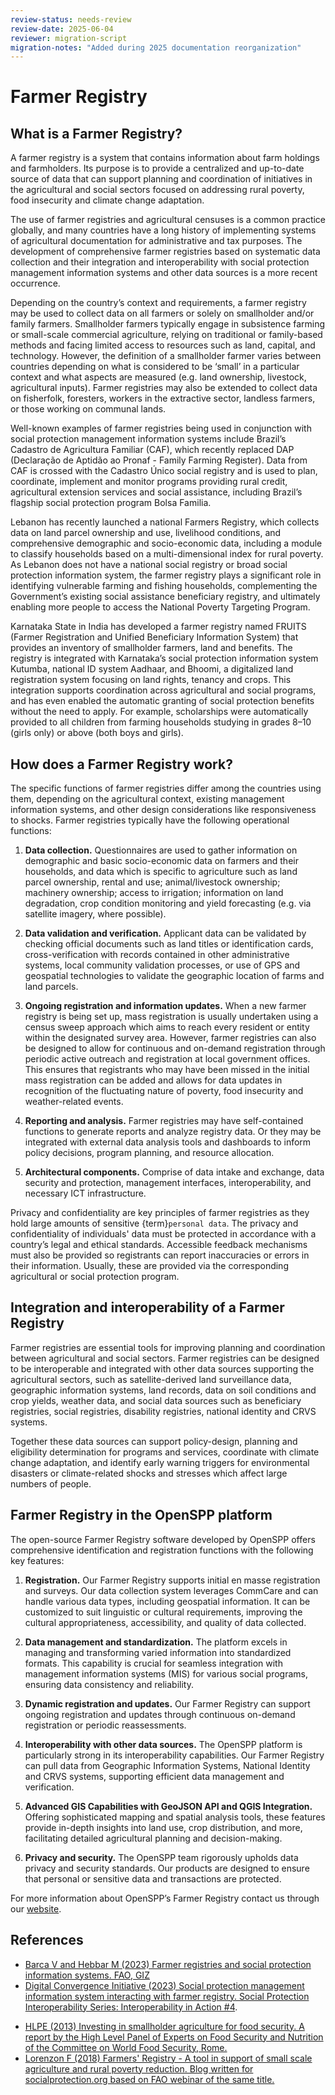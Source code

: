```yaml
---
review-status: needs-review
review-date: 2025-06-04
reviewer: migration-script
migration-notes: "Added during 2025 documentation reorganization"
---
```


# Farmer Registry

## What is a Farmer Registry?

A farmer registry is a system that contains information about farm holdings and farmholders. Its purpose is to provide a centralized and up-to-date source of data that can support planning and coordination of initiatives in the agricultural and social sectors focused on addressing rural poverty, food insecurity and climate change adaptation.

The use of farmer registries and agricultural censuses is a common practice globally, and many countries have a long history of implementing systems of agricultural documentation for administrative and tax purposes. The development of comprehensive farmer registries based on systematic data collection and their integration and interoperability with social protection management information systems and other data sources is a more recent occurrence.

Depending on the country’s context and requirements, a farmer registry may be used to collect data on all farmers or solely on smallholder and/or family farmers. Smallholder farmers typically engage in subsistence farming or small-scale commercial agriculture, relying on traditional or family-based methods and facing limited access to resources such as land, capital, and technology. However, the definition of a smallholder farmer varies between countries depending on what is considered to be ‘small’ in a particular context and what aspects are measured (e.g. land ownership, livestock, agricultural inputs). Farmer registries may also be extended to collect data on fisherfolk, foresters, workers in the extractive sector, landless farmers, or those working on communal lands.

Well-known examples of farmer registries being used in conjunction with social protection management information systems include Brazil’s Cadastro de Agricultura Familiar (CAF), which recently replaced DAP (Declaração de Aptidão ao Pronaf - Family Farming Register). Data from CAF is crossed with the Cadastro Único social registry and is used to plan, coordinate, implement and monitor programs providing rural credit, agricultural extension services and social assistance, including Brazil’s flagship social protection program Bolsa Familia.

Lebanon has recently launched a national Farmers Registry, which collects data on land parcel ownership and use, livelihood conditions, and comprehensive demographic and socio-economic data, including a module to classify households based on a multi-dimensional index for rural poverty. As Lebanon does not have a national social registry or broad social protection information system, the farmer registry plays a significant role in identifying vulnerable farming and fishing households, complementing the Government’s existing social assistance beneficiary registry, and ultimately enabling more people to access the National Poverty Targeting Program.

Karnataka State in India has developed a farmer registry named FRUITS (Farmer Registration and Unified Beneficiary Information System) that provides an inventory of smallholder farmers, land and benefits. The registry is integrated with Karnataka’s social protection information system Kutumba, national ID system Aadhaar, and Bhoomi, a digitalized land registration system focusing on land rights, tenancy and crops. This integration supports coordination across agricultural and social programs, and has even enabled the automatic granting of social protection benefits without the need to apply. For example, scholarships were automatically provided to all children from farming households studying in grades 8–10 (girls only) or above (both boys and girls).

## How does a Farmer Registry work?

The specific functions of farmer registries differ among the countries using them, depending on the agricultural context, existing management information systems, and other design considerations like responsiveness to shocks. Farmer registries typically have the following operational functions:

1. **Data collection.** Questionnaires are used to gather information on demographic and basic socio-economic data on farmers and their households, and data which is specific to agriculture such as land parcel ownership, rental and use; animal/livestock ownership; machinery ownership; access to irrigation; information on land degradation, crop condition monitoring and yield forecasting (e.g. via satellite imagery, where possible).

2. **Data validation and verification.** Applicant data can be validated by checking official documents such as land titles or identification cards, cross-verification with records contained in other administrative systems, local community validation processes, or use of GPS and geospatial technologies to validate the geographic location of farms and land parcels.

3. **Ongoing registration and information updates.** When a new farmer registry is being set up, mass registration is usually undertaken using a census sweep approach which aims to reach every resident or entity within the designated survey area. However, farmer registries can also be designed to allow for continuous and on-demand registration through periodic active outreach and registration at local government offices. This ensures that registrants who may have been missed in the initial mass registration can be added and allows for data updates in recognition of the fluctuating nature of poverty, food insecurity and weather-related events.

4. **Reporting and analysis.** Farmer registries may have self-contained functions to generate reports and analyze registry data. Or they may be integrated with external data analysis tools and dashboards to inform policy decisions, program planning, and resource allocation.

5. **Architectural components.** Comprise of data intake and exchange, data security and protection, management interfaces, interoperability, and necessary ICT infrastructure.

Privacy and confidentiality are key principles of farmer registries as they hold large amounts of sensitive {term}`personal data`. The privacy and confidentiality of individuals' data must be protected in accordance with a country’s legal and ethical standards. Accessible feedback mechanisms must also be provided so registrants can report inaccuracies or errors in their information. Usually, these are provided via the corresponding agricultural or social protection program.

## Integration and interoperability of a Farmer Registry

Farmer registries are essential tools for improving planning and coordination between agricultural and social sectors. Farmer registries can be designed to be interoperable and integrated with other data sources supporting the agricultural sectors, such as satellite-derived land surveillance data, geographic information systems, land records, data on soil conditions and crop yields, weather data, and social data sources such as beneficiary registries, social registries, disability registries, national identity and CRVS systems.

Together these data sources can support policy-design, planning and eligibility determination for programs and services, coordinate with climate change adaptation, and identify early warning triggers for environmental disasters or climate-related shocks and stresses which affect large numbers of people.

## Farmer Registry in the OpenSPP platform

The open-source Farmer Registry software developed by OpenSPP offers comprehensive identification and registration functions with the following key features:

1. **Registration.** Our Farmer Registry supports initial en masse registration and surveys. Our data collection system leverages CommCare and can handle various data types, including geospatial information. It can be customized to suit linguistic or cultural requirements, improving the cultural appropriateness, accessibility, and quality of data collected.

2. **Data management and standardization.** The platform excels in managing and transforming varied information into standardized formats. This capability is crucial for seamless integration with management information systems (MIS) for various social programs, ensuring data consistency and reliability.

3. **Dynamic registration and updates.** Our Farmer Registry can support ongoing registration and updates through continuous on-demand registration or periodic reassessments.

4. **Interoperability with other data sources.** The OpenSPP platform is particularly strong in its interoperability capabilities. Our Farmer Registry can pull data from Geographic Information Systems, National Identity and CRVS systems, supporting efficient data management and verification.

5. **Advanced GIS Capabilities with GeoJSON API and QGIS Integration.** Offering sophisticated mapping and spatial analysis tools, these features provide in-depth insights into land use, crop distribution, and more, facilitating detailed agricultural planning and decision-making.

6. **Privacy and security.** The OpenSPP team rigorously upholds data privacy and security standards. Our products are designed to ensure that personal or sensitive data and transactions are protected.

For more information about OpenSPP’s Farmer Registry contact us through our [website](https://openspp.org/contact-us/).

## References

- [Barca V and Hebbar M (2023) Farmer registries and social protection information systems. FAO, GIZ](https://socialprotection.org/sites/default/files/publications_files/230222_giz_sosi_pub-05_v_10%5B34%5D.pdf)
- [Digital Convergence Initiative (2023) Social protection management information system interacting with farmer registry. Social Protection Interoperability Series: Interoperability in Action #4](https://socialprotection.org/sites/default/files/multimedia_files/Interoperability-in-Action-Farmer-Workshop-27-April-Workshop-4.pdf).
<!-- [FAO (2018) Farmers' Registry - A tool in support of small scale agriculture and rural poverty reduction - Webinar](https://socialprotection.org/sites/default/files/publications_files/Webinar%20Presentation%20-%20Farmers%27%20Registries.pdf) -->
- [HLPE (2013) Investing in smallholder agriculture for food security. A report by the High Level Panel of Experts on Food Security and Nutrition of the Committee on World Food Security, Rome.](https://www.fao.org/3/i2953e/i2953e.pdf)
- [Lorenzon F (2018) Farmers' Registry - A tool in support of small scale agriculture and rural poverty reduction. Blog written for socialprotection.org based on FAO webinar of the same title.](https://socialprotection.org/discover/blog/farmers-registry-tool-support-small-scale-agriculture-and-rural-poverty-reduction)
